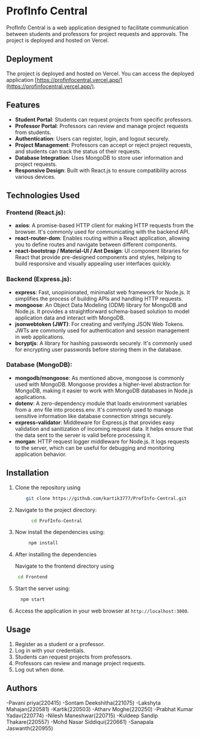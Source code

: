 # ProfInfo Central

ProfInfo Central is a web application designed to facilitate communication between students and professors for project requests and approvals. The project is deployed and hosted on Vercel.

## Deployment

The project is deployed and hosted on Vercel. You can access the deployed application [https://profinfocentral.vercel.app/](https://profinfocentral.vercel.app/).

## Features

- **Student Portal**: Students can request projects from specific professors.
- **Professor Portal**: Professors can review and manage project requests from students.
- **Authentication**: Users can register, login, and logout securely.
- **Project Management**: Professors can accept or reject project requests, and students can track the status of their requests.
- **Database Integration**: Uses MongoDB to store user information and project requests.
- **Responsive Design**: Built with React.js to ensure compatibility across various devices.

## Technologies Used

### Frontend (React.js):

- **axios**: A promise-based HTTP client for making HTTP requests from the browser. It's commonly used for communicating with the backend API.
- **react-router-dom**: Enables routing within a React application, allowing you to define routes and navigate between different components.
- **react-bootstrap / Material-UI / Ant Design**: UI component libraries for React that provide pre-designed components and styles, helping to build responsive and visually appealing user interfaces quickly.

### Backend (Express.js):

- **express**: Fast, unopinionated, minimalist web framework for Node.js. It simplifies the process of building APIs and handling HTTP requests.
- **mongoose**: An Object Data Modeling (ODM) library for MongoDB and Node.js. It provides a straightforward schema-based solution to model application data and interact with MongoDB.
- **jsonwebtoken (JWT)**: For creating and verifying JSON Web Tokens. JWTs are commonly used for authentication and session management in web applications.
- **bcryptjs**: A library for hashing passwords securely. It's commonly used for encrypting user passwords before storing them in the database.

### Database (MongoDB):

- **mongodb/mongoose**: As mentioned above, mongoose is commonly used with MongoDB. Mongoose provides a higher-level abstraction for MongoDB, making it easier to work with MongoDB databases in Node.js applications.
- **dotenv**: A zero-dependency module that loads environment variables from a .env file into process.env. It's commonly used to manage sensitive information like database connection strings securely.
- **express-validator**: Middleware for Express.js that provides easy validation and sanitization of incoming request data. It helps ensure that the data sent to the server is valid before processing it.
- **morgan**: HTTP request logger middleware for Node.js. It logs requests to the server, which can be useful for debugging and monitoring application behavior.

## Installation

1. Clone the repository using
    ```bash
        git clone https://github.com/kartik3777/ProfInfo-Central.git
    ```

2. Navigate to the project directory:
    ```bash
          cd ProfInfo-Central
    ```
3. Now install the dependencies using:
   ```bash
        npm install
   ```
4. After installing the dependencies
   
   Navigate to the frontend directory using
   ```bash
    cd Frontend
   ```
5. Start the server using:
   ```bash
     npm start
   ```
6. Access the application in your web browser at `http://localhost:3000`.

## Usage

1. Register as a student or a professor.
2. Log in with your credentials.
3. Students can request projects from professors.
4. Professors can review and manage project requests.
5. Log out when done.
 ## Authors
-Pavani priya(220415)
-Sontam Deekshitha(221075)
-Lakshyta Mahajan(220581)
-Kartik(220503)
-Atharv Moghe(220250)
-Prabhat Kumar Yadav(220774)
-Nilesh Maneshwar(220715)
-Kuldeep Sandip Thakare(220557)
-Mohd Nasar Siddiqui(220661)
-Sanapala Jaswanth(220955)



   

